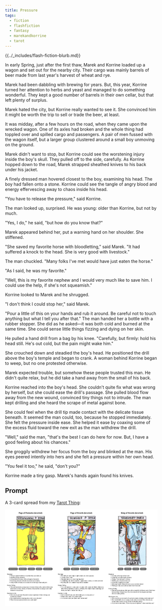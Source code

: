 ```yaml
---
title: Pressure
tags:
  - fiction
  - flashfiction
  - fantasy
  - marekandkorrine
  - tarot
---
```


{{../_includes/flash-fiction-blurb.md}}

<!--more-->

In early Spring, just after the first thaw, Marek and Korrine loaded up a wagon and set out for the nearby city. Their cargo was mainly barrels of beer made from last year's harvest of wheat and rye. 

Marek had been dabbling with brewing for years. But, this year, Korrine turned her attention to herbs and yeast and managed to do something wonderful. They kept a good number of barrels in their own cellar, but that left plenty of surplus. 

Marek hated the city, but Korrine really wanted to see it. She convinced him it might be worth the trip to sell or trade the beer, at least. 

It was midday, after a few hours on the road, when they came upon the wrecked wagon. One of its axles had broken and the whole thing had toppled over and spilled cargo and passengers. A pair of men fussed with the wagon itself, but a larger group clustered around a small boy unmoving on the ground.

Marek didn't want to stop, but Korrine could see the worstening injury inside the boy's skull. They pulled off to the side, carefully. As Korrine hopped down to the road, Marek strapped sheathed knives to his back under his jacket.

A finely dressed man hovered closest to the boy, examining his head. The boy had fallen onto a stone. Korrine could see the tangle of angry blood and energy effervescing away to chaos inside his head.

"You have to release the pressure," said Korrine. 

The man looked up, surprised. He was young: older than Korrine, but not by much.

"Yes, I do," he said, "but how do you know that?"

Marek appeared behind her, put a warning hand on her shoulder. She stiffened.

"She saved my favorite horse with bloodletting," said Marek. "It had suffered a knock to the head. She is very good with livestock."

The man chuckled. "Many folks I've met would have just eaten the horse."

"As I said, he was my favorite."

"Well, this is my favorite nephew and I would very much like to save him. I could use the help, if she's not squeamish."

Korrine looked to Marek and he shrugged.

"I don't think I could stop her," said Marek.

"Pour a little of this on your hands and rub it around. Be careful not to touch anything but what I tell you after that." The man handed her a bottle with a rubber stopper. She did as he asked—it was both cold and burned at the same time. She could sense little things fizzing and dying on her skin.

He pulled a hand drill from a bag by his knee. "Carefully, but firmly: hold his head still. He's out cold, but the pain might wake him."

She crouched down and steadied the boy's head. He positioned the drill above the boy's temple and began to crank. A woman behind Korrine began to weep, but no one protested otherwise. 

Marek expected trouble, but somehow these people trusted this man. He didn't quite relax, but he did take a hand away from the small of his back. 

Korrine reached into the boy's head. She couldn't quite fix what was wrong by herself, but she could ease the drill's passage. She pulled blood flow away from the new wound, convinced tiny things not to intrude. The man kept drilling and she heard the scrape of metal against bone.

She could feel when the drill tip made contact with the delicate tissue beneath. It seemed the man could, too, because he stopped immediately. She felt the pressure inside ease. She helped it ease by coaxing some of the excess fluid toward the new exit as the man withdrew the drill.

"Well," said the man, "that's the best I can do here for now. But, I have a good feeling about his chances."

She groggily withdrew her focus from the boy and blinked at the man. His eyes peered intently into hers and she felt a pressure within her own head.

"You feel it too," he said, "don't you?"

Korrine made a tiny gasp. Marek's hands again found his knives. 

## Prompt

A 3-card spread from my [Tarot Thing](https://lmorchard.github.io/tarot-thing/?card=%21Page+of+Pentacles&card=%21Page+of+Swords&card=%21King+of+Swords):

![](20220516114053.png)
